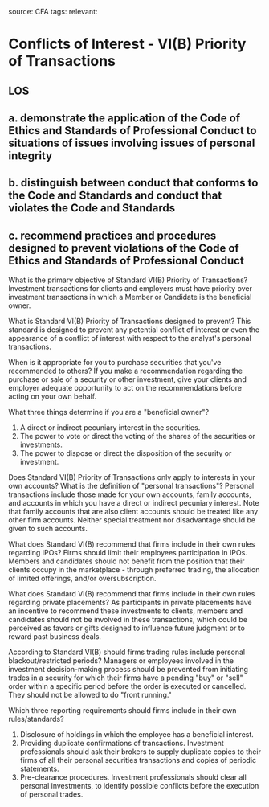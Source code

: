 source: CFA
tags: 
relevant: 

# Conflicts of Interest - VI(B) Priority of Transactions

## LOS

## a. demonstrate the application of the Code of Ethics and Standards of Professional Conduct to situations of issues involving issues of personal integrity

## b. distinguish between conduct that conforms to the Code and Standards and conduct that violates the Code and Standards

## c. recommend practices and procedures designed to prevent violations of the Code of Ethics and Standards of Professional Conduct

What is the primary objective of Standard VI(B) Priority of Transactions?
Investment transactions for clients and employers must have priority over investment transactions in which a Member or Candidate is the beneficial owner.

What is Standard VI(B) Priority of Transactions designed to prevent?
This standard is designed to prevent any potential conflict of interest or even the appearance of a conflict of interest with respect to the analyst's personal transactions. 

When is it appropriate for you to purchase securities that you've recommended to others?
If you make a recommendation regarding the purchase or sale of a security or other investment, give your clients and employer adequate opportunity to act on the recommendations before acting on your own behalf.

What three things determine if you are a "beneficial owner"?
1. A direct or indirect pecuniary interest in the securities.
2. The power to vote or direct the voting of the shares of the securities or investments.
3. The power to dispose or direct the disposition of the security or investment.

Does Standard VI(B) Priority of Transactions only apply to interests in your own accounts? What is the definition of "personal transactions"?
Personal transactions include those made for your own accounts, family accounts, and accounts in which you have a direct or indirect pecuniary interest. Note that family accounts that are also client accounts should be treated like any other firm accounts. Neither special treatment nor disadvantage should be given to such accounts.

What does Standard VI(B) recommend that firms include in their own rules regarding IPOs?
Firms should limit their employees participation in IPOs. Members and candidates should not benefit from the position that their clients occupy in the marketplace - through preferred trading, the allocation of limited offerings, and/or oversubscription.

What does Standard VI(B) recommend that firms include in their own rules regarding private placements?
As participants in private placements have an incentive to recommend these investments to clients, members and candidates should not be involved in these transactions, which could be perceived as favors or gifts designed to influence future judgment or to reward past business deals.

According to Standard VI(B) should firms trading rules include personal blackout/restricted periods?
Managers or employees involved in the investment decision-making process should be prevented from initiating trades in a security for which their firms have a pending "buy" or "sell" order within a specific period before the order is executed or cancelled. They should not be allowed to do "front running."

Which three reporting requirements should firms include in their own rules/standards?
1. Disclosure of holdings in which the employee has a beneficial interest.
2. Providing duplicate confirmations of transactions. Investment professionals should ask their brokers to supply duplicate copies to their firms of all their personal securities transactions and copies of periodic statements.
3. Pre-clearance procedures. Investment professionals should clear all personal investments, to identify possible conflicts before the execution of personal trades.


